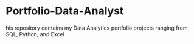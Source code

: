 # Portfolio-Data-Analyst
his repository contains my Data Analytics portfolio projects ranging from SQL, Python, and Excel
